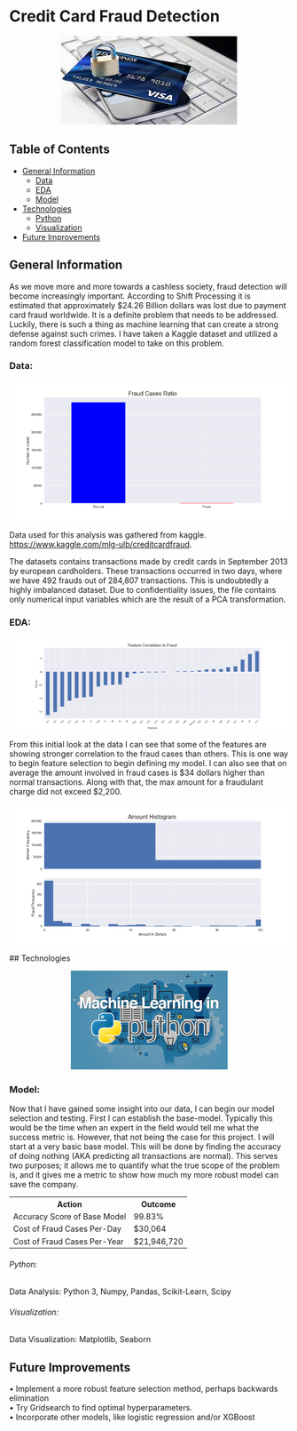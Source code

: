# Credit Card Fraud Detection
<p align="center">
  <img src="images/cc_fraud.jpg">
</p>

## Table of Contents

* [General Information](#general-information)
    * [Data](#data)
    * [EDA](#eda)
    * [Model](#model)
* [Technologies](#technologies)
    * [Python](#python)
    * [Visualization](#visualization)
* [Future Improvements](#future-improvements)


## General Information
As we move more and more towards a cashless society, fraud detection will become increasingly important.  According to Shift Processing it is estimated that approximately $24.26 Billion dollars was lost due to payment card fraud worldwide.  It is a definite problem that needs to be addressed.  Luckily, there is such a thing as machine learning that can create a strong defense against such crimes.  I have taken a Kaggle dataset and utilized a random forest classification model to take on this problem.     

### Data:
<p align="center">
  <img src="images/fraud_case_ratio.png">
</p>

Data used for this analysis was gathered from kaggle. https://www.kaggle.com/mlg-ulb/creditcardfraud.

The datasets contains transactions made by credit cards in September 2013 by european cardholders. 
These transactions occurred in two days, where we have 492 frauds out of 284,807 transactions.  This is undoubtedly a highly imbalanced dataset. Due to confidentiality issues, the file contains only numerical input variables which are the result of a PCA transformation. 

### EDA:
<p align="center">
  <img src="images/fraud_corr.png">
</p>
From this initial look at the data I can see that some of the features are showing stronger correlation to the fraud cases than others. This is one way to begin feature selection to begin defining my model. I can also see that on average the amount involved in fraud cases is $34 dollars higher than normal transactions. Along with that, the max amount for a fraudulant charge did not exceed $2,200.
<p align="center">
  <img src="images/amount_histogram.png">
</p>
## Technologies
<p align="center">
  <img src="images/ml.jpg">
</p>

### Model:
Now that I have gained some insight into our data, I can begin our model selection and testing. First I can establish the base-model. Typically this would be the time when an expert in the field would tell me what the success metric is. However, that not being the case for this project. I will start at a very basic base model. This will be done by finding the accuracy of doing nothing (AKA predicting all transactions are normal). This serves two purposes; it allows me to quantify what the true scope of the problem is, and it gives me a metric to show how much my more robust model can save the company.

<table align="center">
   <TR>    
       <TH>Action</TH>
       <TH>Outcome</TH>
   </TR>
   <TR>
      <TD>Accuracy Score of Base Model</TD>
      <TD>99.83%</TD>
   </TR>
   <TR>
      <TD>Cost of Fraud Cases Per-Day</TD>
      <TD>$30,064</TD>
   </TR>
   <TR>
      <TD>Cost of Fraud Cases Per-Year</TD>
      <TD>$21,946,720</TD>
   </TR> 
</table>

###### Python:
Data Analysis: Python 3, Numpy, Pandas, Scikit-Learn, Scipy<br>

###### Visualization:
Data Visualization: Matplotlib, Seaborn

## Future Improvements
• Implement a more robust feature selection method, perhaps backwards elimination<br>
• Try Gridsearch to find optimal hyperparameters.<br>
• Incorporate other models, like logistic regression and/or XGBoost<br>

